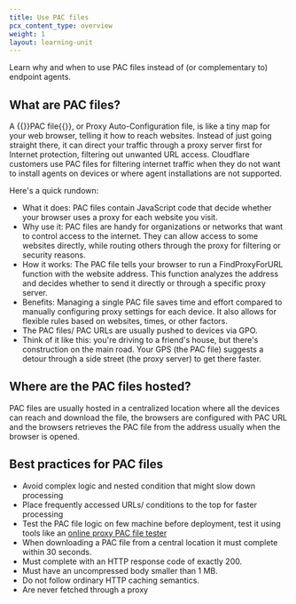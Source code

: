 ```yaml
---
title: Use PAC files
pcx_content_type: overview
weight: 1
layout: learning-unit
---
```


Learn why and when to use PAC files instead of (or complementary to) endpoint agents.

## What are PAC files?

A {{<glossary-tooltip term_id="PAC file">}}PAC file{{</glossary-tooltip>}}, or Proxy Auto-Configuration file, is like a tiny map for your web browser, telling it how to reach websites. Instead of just going straight there, it can direct your traffic through a proxy server first for Internet protection, filtering out unwanted URL access. Cloudflare customers use PAC files for filtering internet traffic when they do not want to install agents on devices or where agent installations are not supported.

Here's a quick rundown:

- What it does: PAC files contain JavaScript code that decide whether your browser uses a proxy for each website you visit.
- Why use it: PAC files are handy for organizations or networks that want to control access to the internet. They can allow access to some websites directly, while routing others through the proxy for filtering or security reasons.
- How it works: The PAC file tells your browser to run a FindProxyForURL function with the website address. This function analyzes the address and decides whether to send it directly or through a specific proxy server.
- Benefits: Managing a single PAC file saves time and effort compared to manually configuring proxy settings for each device. It also allows for flexible rules based on websites, times, or other factors.
- The PAC files/ PAC URLs are usually pushed to devices via GPO.
- Think of it like this: you're driving to a friend's house, but there's construction on the main road. Your GPS (the PAC file) suggests a detour through a side street (the proxy server) to get there faster.

## Where are the PAC files hosted?

PAC files are usually hosted in a centralized location where all the devices can reach and download the file, the browsers are configured with PAC URL and the browsers retrieves the PAC file from the address usually when the browser is opened.

## Best practices for PAC files

- Avoid complex logic and nested condition that might slow down processing
- Place frequently accessed URLs/ conditions to the top for faster processing
- Test the PAC file logic on few machine before deployment, test it using tools like an [online proxy PAC file tester](https://thorsen.pm/proxyforurl)
- When downloading a PAC file from a central location it must complete within 30 seconds.
- Must complete with an HTTP response code of exactly 200.
- Must have an uncompressed body smaller than 1 MB.
- Do not follow ordinary HTTP caching semantics.
- Are never fetched through a proxy

